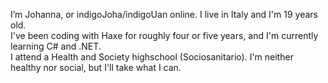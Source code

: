 I’m Johanna, or indigoJoha/indigoUan online. I live in Italy and I'm 19 years old.  
I've been coding with Haxe for roughly four or five years, and I'm currently learning C# and .NET.  
I attend a Health and Society highschool (Sociosanitario). I'm neither healthy nor social, but I'll take what I can.  
